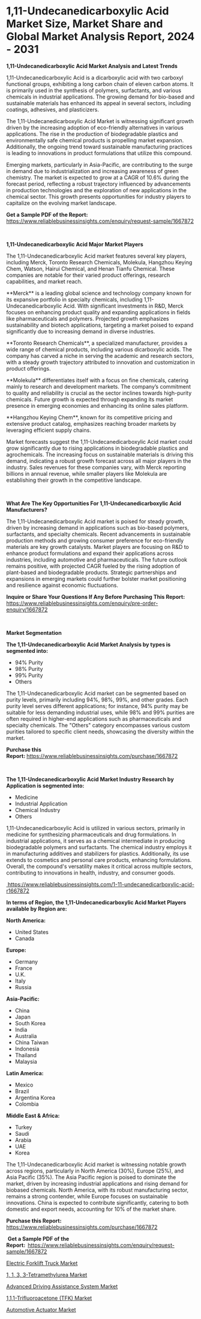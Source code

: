 <p><h1>1,11-Undecanedicarboxylic Acid Market Size, Market Share and Global Market Analysis Report, 2024 - 2031</h1></p><p><strong>1,11-Undecanedicarboxylic Acid Market Analysis and Latest Trends</strong></p>
<p><p>1,11-Undecanedicarboxylic Acid is a dicarboxylic acid with two carboxyl functional groups, exhibiting a long carbon chain of eleven carbon atoms. It is primarily used in the synthesis of polymers, surfactants, and various chemicals in industrial applications. The growing demand for bio-based and sustainable materials has enhanced its appeal in several sectors, including coatings, adhesives, and plasticizers.</p><p>The 1,11-Undecanedicarboxylic Acid Market is witnessing significant growth driven by the increasing adoption of eco-friendly alternatives in various applications. The rise in the production of biodegradable plastics and environmentally safe chemical products is propelling market expansion. Additionally, the ongoing trend toward sustainable manufacturing practices is leading to innovations in product formulations that utilize this compound.</p><p>Emerging markets, particularly in Asia-Pacific, are contributing to the surge in demand due to industrialization and increasing awareness of green chemistry. The market is expected to grow at a CAGR of 10.6% during the forecast period, reflecting a robust trajectory influenced by advancements in production technologies and the exploration of new applications in the chemical sector. This growth presents opportunities for industry players to capitalize on the evolving market landscape.</p></p>
<p><strong>Get a Sample PDF of the Report:&nbsp;</strong> <a href="https://www.reliablebusinessinsights.com/enquiry/request-sample/1667872?utm_campaign=41&utm_medium=2&utm_source=Github&utm_content=ia&utm_term=10122024&utm_id=111-undecanedicarboxylic-acid">https://www.reliablebusinessinsights.com/enquiry/request-sample/1667872</a></p>
<p>&nbsp;</p>
<p><strong>1,11-Undecanedicarboxylic Acid Major Market Players</strong></p>
<p><p>The 1,11-Undecanedicarboxylic Acid market features several key players, including Merck, Toronto Research Chemicals, Molekula, Hangzhou Keying Chem, Watson, Hairui Chemical, and Henan Tianfu Chemical. These companies are notable for their varied product offerings, research capabilities, and market reach.</p><p>**Merck** is a leading global science and technology company known for its expansive portfolio in specialty chemicals, including 1,11-Undecanedicarboxylic Acid. With significant investments in R&D, Merck focuses on enhancing product quality and expanding applications in fields like pharmaceuticals and polymers. Projected growth emphasizes sustainability and biotech applications, targeting a market poised to expand significantly due to increasing demand in diverse industries.</p><p>**Toronto Research Chemicals**, a specialized manufacturer, provides a wide range of chemical products, including various dicarboxylic acids. The company has carved a niche in serving the academic and research sectors, with a steady growth trajectory attributed to innovation and customization in product offerings.</p><p>**Molekula** differentiates itself with a focus on fine chemicals, catering mainly to research and development markets. The company’s commitment to quality and reliability is crucial as the sector inclines towards high-purity chemicals. Future growth is expected through expanding its market presence in emerging economies and enhancing its online sales platform.</p><p>**Hangzhou Keying Chem**, known for its competitive pricing and extensive product catalog, emphasizes reaching broader markets by leveraging efficient supply chains.</p><p>Market forecasts suggest the 1,11-Undecanedicarboxylic Acid market could grow significantly due to rising applications in biodegradable plastics and agrochemicals. The increasing focus on sustainable materials is driving this demand, indicating a robust growth forecast across all major players in the industry. Sales revenues for these companies vary, with Merck reporting billions in annual revenue, while smaller players like Molekula are establishing their growth in the competitive landscape.</p></p>
<p>&nbsp;</p>
<p><strong>What Are The Key Opportunities For 1,11-Undecanedicarboxylic Acid Manufacturers?</strong></p>
<p><p>The 1,11-Undecanedicarboxylic Acid market is poised for steady growth, driven by increasing demand in applications such as bio-based polymers, surfactants, and specialty chemicals. Recent advancements in sustainable production methods and growing consumer preference for eco-friendly materials are key growth catalysts. Market players are focusing on R&D to enhance product formulations and expand their applications across industries, including automotive and pharmaceuticals. The future outlook remains positive, with projected CAGR fueled by the rising adoption of plant-based and biodegradable products. Strategic partnerships and expansions in emerging markets could further bolster market positioning and resilience against economic fluctuations.</p></p>
<p><strong>Inquire or Share Your Questions If Any Before Purchasing This Report:</strong> <a href="https://www.reliablebusinessinsights.com/enquiry/pre-order-enquiry/1667872?utm_campaign=41&utm_medium=2&utm_source=Github&utm_content=ia&utm_term=10122024&utm_id=111-undecanedicarboxylic-acid">https://www.reliablebusinessinsights.com/enquiry/pre-order-enquiry/1667872</a></p>
<p>&nbsp;</p>
<p><strong>Market Segmentation</strong></p>
<p><strong>The 1,11-Undecanedicarboxylic Acid Market Analysis by types is segmented into:</strong></p>
<p><ul><li>94% Purity</li><li>98% Purity</li><li>99% Purity</li><li>Others</li></ul></p>
<p><p>The 1,11-Undecanedicarboxylic Acid market can be segmented based on purity levels, primarily including 94%, 98%, 99%, and other grades. Each purity level serves different applications; for instance, 94% purity may be suitable for less demanding industrial uses, while 98% and 99% purities are often required in higher-end applications such as pharmaceuticals and specialty chemicals. The "Others" category encompasses various custom purities tailored to specific client needs, showcasing the diversity within the market.</p></p>
<p><strong>Purchase this Report:&nbsp;</strong><a href="https://www.reliablebusinessinsights.com/purchase/1667872?utm_campaign=41&utm_medium=2&utm_source=Github&utm_content=ia&utm_term=10122024&utm_id=111-undecanedicarboxylic-acid">https://www.reliablebusinessinsights.com/purchase/1667872</a></p>
<p>&nbsp;</p>
<p><strong>The 1,11-Undecanedicarboxylic Acid Market Industry Research by Application is segmented into:</strong></p>
<p><ul><li>Medicine</li><li>Industrial Application</li><li>Chemical Industry</li><li>Others</li></ul></p>
<p><p>1,11-Undecanedicarboxylic Acid is utilized in various sectors, primarily in medicine for synthesizing pharmaceuticals and drug formulations. In industrial applications, it serves as a chemical intermediate in producing biodegradable polymers and surfactants. The chemical industry employs it in manufacturing additives and stabilizers for plastics. Additionally, its use extends to cosmetics and personal care products, enhancing formulations. Overall, the compound's versatility makes it critical across multiple sectors, contributing to innovations in health, industry, and consumer goods.</p></p>
<p><a href="https://www.reliablebusinessinsights.com/1-11-undecanedicarboxylic-acid-r1667872?utm_campaign=41&utm_medium=2&utm_source=Github&utm_content=ia&utm_term=10122024&utm_id=111-undecanedicarboxylic-acid">&nbsp;https://www.reliablebusinessinsights.com/1-11-undecanedicarboxylic-acid-r1667872</a></p>
<p><strong>In terms of Region, the 1,11-Undecanedicarboxylic Acid Market Players available by Region are:</strong></p>
<p>
    <p> <strong> North America: </strong>
        <ul>
            <li>United States</li>
            <li>Canada</li>
        </ul>
        </p> 
    <p> <strong> Europe: </strong>
        <ul>
            <li>Germany</li>
            <li>France</li>
            <li>U.K.</li>
            <li>Italy</li>
            <li>Russia</li>
        </ul>
        </p> 
    <p> <strong> Asia-Pacific: </strong>
        <ul>
            <li>China</li>
            <li>Japan</li>
            <li>South Korea</li>
            <li>India</li>
            <li>Australia</li>
            <li>China Taiwan</li>
            <li>Indonesia</li>
            <li>Thailand</li>
            <li>Malaysia</li>
        </ul>
        </p> 
    <p> <strong> Latin America: </strong>
        <ul>
            <li>Mexico</li>
            <li>Brazil</li>
            <li>Argentina Korea</li>
            <li>Colombia</li>
        </ul>
        </p> 
    <p> <strong> Middle East & Africa: </strong>
        <ul>
            <li>Turkey</li>
            <li>Saudi</li>
            <li>Arabia</li>
            <li>UAE</li>
            <li>Korea</li>
        </ul>
    </p>
    </p>
<p><p>The 1,11-Undecanedicarboxylic Acid market is witnessing notable growth across regions, particularly in North America (30%), Europe (25%), and Asia Pacific (35%). The Asia Pacific region is poised to dominate the market, driven by increasing industrial applications and rising demand for biobased chemicals. North America, with its robust manufacturing sector, remains a strong contender, while Europe focuses on sustainable innovations. China is expected to contribute significantly, catering to both domestic and export needs, accounting for 10% of the market share.</p></p>
<p><strong>Purchase this Report: </strong><a href="https://www.reliablebusinessinsights.com/purchase/1667872?utm_campaign=41&utm_medium=2&utm_source=Github&utm_content=ia&utm_term=10122024&utm_id=111-undecanedicarboxylic-acid">https://www.reliablebusinessinsights.com/purchase/1667872</a></p>
<p>&nbsp;<strong>Get a Sample PDF of the Report:&nbsp;&nbsp;</strong><a href="https://www.reliablebusinessinsights.com/enquiry/request-sample/1667872?utm_campaign=41&utm_medium=2&utm_source=Github&utm_content=ia&utm_term=10122024&utm_id=111-undecanedicarboxylic-acid">https://www.reliablebusinessinsights.com/enquiry/request-sample/1667872</a></p>
<p><strong></strong></p>
<p><p><a href="https://www.linkedin.com/pulse/electric-forklift-truck-momentum-charting-147-cagr-ick1e?utm_campaign=41&utm_medium=2&utm_source=Github&utm_content=ia&utm_term=10122024&utm_id=111-undecanedicarboxylic-acid">Electric Forklift Truck Market</a></p><p><a href="https://github.com/deonnamcelhi0/Market-Research-Report-List-1/blob/main/1-1-3-3-tetramethylurea-market.md?utm_campaign=41&utm_medium=2&utm_source=Github&utm_content=ia&utm_term=10122024&utm_id=111-undecanedicarboxylic-acid">1, 1, 3, 3-Tetramethylurea Market</a></p><p><a href="https://www.linkedin.com/pulse/strategic-roadmap-global-advanced-driving-assistance-system-market-pe1ve?utm_campaign=41&utm_medium=2&utm_source=Github&utm_content=ia&utm_term=10122024&utm_id=111-undecanedicarboxylic-acid">Advanced Driving Assistance System Market</a></p><p><a href="https://github.com/sca704osol/Market-Research-Report-List-1/blob/main/111-trifluoroacetone-tfk-market.md?utm_campaign=41&utm_medium=2&utm_source=Github&utm_content=ia&utm_term=10122024&utm_id=111-undecanedicarboxylic-acid">1,1,1-Trifluoroacetone (TFK) Market</a></p><p><a href="https://www.linkedin.com/pulse/automotive-actuator-market-trends-report-current-industry-analysis-ke0gc?utm_campaign=41&utm_medium=2&utm_source=Github&utm_content=ia&utm_term=10122024&utm_id=111-undecanedicarboxylic-acid">Automotive Actuator Market</a></p></p>